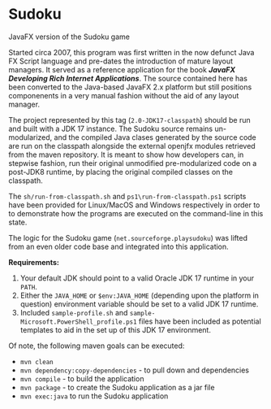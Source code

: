 # Sudoku

JavaFX version of the Sudoku game

Started circa 2007, this program was first written in the now defunct Java FX Script language and pre-dates the introduction of mature layout managers. It served as a reference application for the book **_JavaFX Developing Rich Internet Applications_**. The source contained here has been converted to the Java-based JavaFX 2.x platform but still positions componenents in a very manual fashion without the aid of any layout manager.

The project represented by this tag (```2.0-JDK17-classpath```) should be run and built with a JDK 17 instance.  The Sudoku source remains un-modularized, and the compiled Java clases generated by the source code are run on the classpath alongside the external openjfx modules retrieved from the maven repository.  It is meant to show how developers can, in stepwise fashion, run their original unmodified pre-modularized code on a post-JDK8 runtime, by placing the original compiled classes on the classpath.  

The ```sh/run-from-classpath.sh``` and ```ps1\run-from-classpath.ps1``` scripts have been provided for Linux/MacOS and Windows respectively in order to to demonstrate how the programs are executed on the command-line in this state.

The logic for the Sudoku game (```net.sourceforge.playsudoku```) was lifted from an even older code base and integrated into this application.

**Requirements:**
1. Your default JDK should point to a valid Oracle JDK 17 runtime in your ```PATH```.
2. Either the ```JAVA_HOME``` or ```$env:JAVA_HOME``` (depending upon the platform in question) environment variable should be set to a valid JDK 17 runtime.
3. Included ```sample-profile.sh``` and ```sample-Microsoft.PowerShell_profile.ps1``` files have been included as potential templates to aid in the set up of this JDK 17 environment.

Of note, the following maven goals can be executed:

   - ```mvn clean```
   - ```mvn dependency:copy-dependencies``` - to pull down and dependencies
   - ```mvn compile``` - to build the application
   - ```mvn package``` - to create the Sudoku application as a jar file
   - ```mvn exec:java``` to run the Sudoku application
